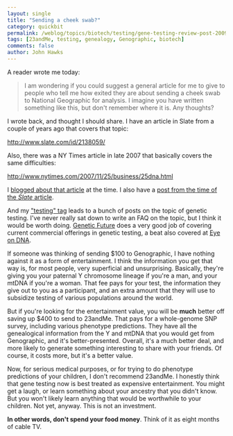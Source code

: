 ```yaml
---
layout: single 
title: "Sending a cheek swab?" 
category: quickbit
permalink: /weblog/topics/biotech/testing/gene-testing-review-post-2009.html
tags: [23andMe, testing, genealogy, Genographic, biotech] 
comments: false 
author: John Hawks 
---
```


A reader wrote me today: 

<blockquote>I am wondering if you could suggest a general article for me to give to people who tell me how exited they are about sending a cheek swab to National Geographic for analysis.  I imagine you have written something like this, but don't remember where it is. Any thoughts?</blockquote>

I wrote back, and thought I should share. I have an article in Slate from a couple of years ago that covers that topic:

http://www.slate.com/id/2138059/

Also, there was a NY Times article in late 2007 that basically covers the same difficulties:

http://www.nytimes.com/2007/11/25/business/25dna.html

I <a href="http://johnhawks.net/weblog/topics/race/genetic_ancestry/times_testing_troubles_nixon_2007.html">blogged about that article</a> at the time. I also have a <a href="http://johnhawks.net/weblog/site/slate_dna_genealogy_article_2006.html">post from the time of the <i>Slate</i> article</a>. 

And my <a href="http://johnhawks.net/taxonomy/term/118">"testing" tag</a> leads to a bunch of posts on the topic of genetic testing. I've never really sat down to write an FAQ on the topic, but I think it would be worth doing. <a href="http://scienceblogs.com/geneticfuture/">Genetic Future</a> does a very good job of covering current commercial offerings in genetic testing, a beat also covered at <a href="http://www.eyeondna.com/">Eye on DNA</a>.

If someone was thinking of sending $100 to Genographic, I have nothing against it as a form of entertainment. I think the information you get that way is, for most people, very superficial and unsurprising. Basically, they're giving you your paternal Y chromosome lineage if you're a man, and your mtDNA if you're a woman. That fee pays for your test, the information they give out to you as a participant, and an extra amount that they will use to subsidize testing of various populations around the world. 

But if you're looking for the entertainment value, you will be <b>much</b> better off saving up $400 to send to 23andMe. That pays for a whole-genome SNP survey, including various phenotype predictions. They have all the genealogical information from the Y and mtDNA that you would get from Genographic, and it's better-presented. Overall, it's a much better deal, and more likely to generate something interesting to share with your friends. Of course, it costs more, but it's a better value. 

Now, for serious medical purposes, or for trying to do phenotype predictions of your children, I don't recommend 23andMe. I honestly think that gene testing now is best treated as expensive entertainment. You might get a laugh, or learn something about your ancestry that you didn't know. But you won't likely learn anything that would be worthwhile to your children. Not yet, anyway. This is not an investment.

<b>In other words, don't spend your food money</b>. Think of it as eight months of cable TV.

